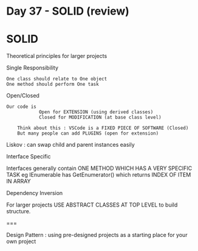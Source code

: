 # Day 37 - SOLID (review)

# SOLID

Theoretical principles for larger projects

Single Responsibility

```
One class should relate to One object
One method should perform One task
```

Open/Closed

```
Our code is 	
			Open for EXTENSION (using derived classes)
			Closed for MODIFICATION (at base class level)

	Think about this : VSCode is a FIXED PIECE OF SOFTWARE (Closed)
	But many people can add PLUGINS (open for extension)
```

Liskov : can swap child and parent instances easily

Interface Specific

Interfaces generally contain ONE METHOD WHICH HAS A VERY SPECIFIC TASK
eg IEnumerable has GetEnumerator() which returns INDEX OF ITEM IN ARRAY

Dependency Inversion

For larger projects USE ABSTRACT CLASSES AT TOP LEVEL to build structure.

===

Design Pattern : using pre-designed projects as a starting place for your own project